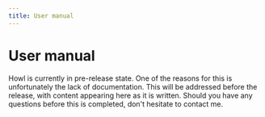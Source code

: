 ```yaml
---
title: User manual
---
```


# User manual

Howl is currently in pre-release state. One of the reasons for this is unfortunately the lack of documentation.
This will be addressed before the release, with content appearing here as it is written. Should you have any
questions before this is completed, don't hesitate to contact me.
